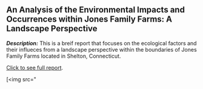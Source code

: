 ## An Analysis of the Environmental Impacts and Occurrences within Jones Family Farms: A Landscape Perspective

***Description:***
This is a breif report that focuses on the ecological factors and their influeces from a landscape perspective within the 
boundaries of Jones Family Farms located in Shelton, Connecticut.

<a href="pdf/Landscape Report.pdf">Click to see full report</a>.

[<img src="
